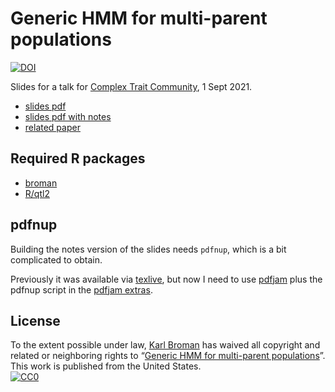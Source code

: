 # Generic HMM for multi-parent populations

[![DOI](https://zenodo.org/badge/400469260.svg)](https://zenodo.org/badge/latestdoi/400469260)

Slides for a talk for [Complex Trait
Community](http://www.complextrait.org/ctc2021/), 1 Sept 2021.

- [slides pdf](https://kbroman.org/Talk_GenericHMM/generic_hmm.pdf)
- [slides pdf with notes](https://kbroman.org/Talk_GenericHMM/generic_hmm_notes.pdf)
- [related paper](https://doi.org/10.1101/2021.08.03.454963)

## Required R packages

- [broman](https://cran.r-project.org/package=broman)
- [R/qtl2](https://kbroman.org/qtl2)


## pdfnup

Building the notes version of the slides needs `pdfnup`, which is a
bit complicated to obtain.

Previously it was available via [texlive](https://tug.org/texlive/),
but now I need to use [pdfjam](https://github.com/rrthomas/pdfjam)
plus the pdfnup script in the [pdfjam
extras](https://github.com/rrthomas/pdfjam-extras>).


## License

To the extent possible under law,
[Karl Broman](https://github.com/kbroman)
has waived all copyright and related or neighboring rights to
&ldquo;[Generic HMM for multi-parent populations](https://github.com/kbroman/Talk_DataCleaning)&rdquo;.
This work is published from the United States.
<br/>
[![CC0](https://i.creativecommons.org/p/zero/1.0/88x31.png)](https://creativecommons.org/publicdomain/zero/1.0/)
